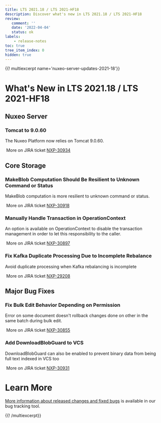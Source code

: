```yaml
---
title: LTS 2021.18 / LTS 2021-HF18
description: Discover what's new in LTS 2021.18 / LTS 2021-HF18
review:
   comment: ''
   date: '2022-04-04'
   status: ok
labels:
    - release-notes
toc: true
tree_item_index: 0
hidden: true
---
```


{{! multiexcerpt name='nuxeo-server-updates-2021-18'}}
# What's New in LTS 2021.18 / LTS 2021-HF18

## Nuxeo Server

### Tomcat to 9.0.60

The Nuxeo Platform now relies on Tomcat 9.0.60.

<i class="fa fa-long-arrow-right" aria-hidden="true"></i>&nbsp;More on JIRA ticket [NXP-30934](https://jira.nuxeo.com/browse/NXP-30934)

## Core Storage

### MakeBlob Computation Should Be Resilient to Unknown Command or Status

MakeBlob computation is more resilient to unknown command or status.

<i class="fa fa-long-arrow-right" aria-hidden="true"></i>&nbsp;More on JIRA ticket [NXP-30918](https://jira.nuxeo.com/browse/NXP-30918)

### Manually Handle Transaction in OperationContext

An option is available on OperationContext to disable the transaction management in order to let this responsibility to the caller.

<i class="fa fa-long-arrow-right" aria-hidden="true"></i>&nbsp;More on JIRA ticket [NXP-30897](https://jira.nuxeo.com/browse/NXP-30897)

### Fix Kafka Duplicate Processing Due to Incomplete Rebalance

Avoid duplicate processing when Kafka rebalancing is incomplete

<i class="fa fa-long-arrow-right" aria-hidden="true"></i>&nbsp;More on JIRA ticket [NXP-29208](https://jira.nuxeo.com/browse/NXP-29208)

## Major Bug Fixes

### Fix Bulk Edit Behavior Depending on Permission

Error on some document doesn't rollback changes done on other in the same batch during bulk edit.

<i class="fa fa-long-arrow-right" aria-hidden="true"></i>&nbsp;More on JIRA ticket [NXP-30855](https://jira.nuxeo.com/browse/NXP-30855)

### Add DownloadBlobGuard to VCS

DownloadBlobGuard can also be enabled to prevent binary data from being full text indexed in VCS too

<i class="fa fa-long-arrow-right" aria-hidden="true"></i>&nbsp;More on JIRA ticket [NXP-30931](https://jira.nuxeo.com/browse/NXP-30931)

# Learn More

[More information about released changes and fixed bugs](https://jira.nuxeo.com/secure/ReleaseNote.jspa?projectId=10011&version=21631) is available in our bug tracking tool.

{{! /multiexcerpt}}
